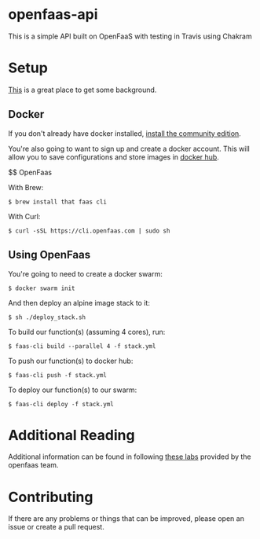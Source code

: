 # openfaas-api
This is a simple API built on OpenFaaS with testing in Travis using Chakram

# Setup

[This](https://github.com/openfaas/faas-cli) is a great place to get some background.

## Docker

If you don't already have docker installed, [install the community edition](https://docs.docker.com/install/).

You're also going to want to sign up and create a docker account. This will allow you to save configurations and store images in [docker hub](https://hub.docker.com/).

$$ OpenFaas

With Brew:

```
$ brew install that faas cli
```

With Curl:

```
$ curl -sSL https://cli.openfaas.com | sudo sh
```

## Using OpenFaas

You're going to need to create a docker swarm:

```
$ docker swarm init
```

And then deploy an alpine image stack to it:

```
$ sh ./deploy_stack.sh
```

To build our function(s) (assuming 4 cores), run:

```
$ faas-cli build --parallel 4 -f stack.yml
```

To push our function(s) to docker hub:

```
$ faas-cli push -f stack.yml
```

To deploy our function(s) to our swarm:

```
$ faas-cli deploy -f stack.yml
```

# Additional Reading

Additional information can be found in following [these labs](https://github.com/openfaas/workshop/blob/master/lab1.md) provided by the openfaas team.

# Contributing

If there are any problems or things that can be improved, please open an issue or create a pull request.
